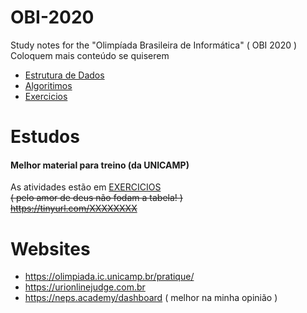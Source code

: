 # OBI-2020
Study notes for the "Olimpíada Brasileira de Informática" ( OBI 2020 )  
Coloquem mais conteúdo se quiserem
- [Estrutura de Dados](/DADOS.md)
- [Algoritimos](/ALGORITIMOS.md)
- [Exercicios](/EXERCICIOS.md)

# Estudos
#### Melhor material para treino (da UNICAMP)   
As atividades estão em [EXERCICIOS](/EXERCICIOS.md)  
~~( pelo amor de deus não fodam a tabela! )~~  
~~https://tinyurl.com/XXXXXXXX~~

# Websites
- https://olimpiada.ic.unicamp.br/pratique/
- https://urionlinejudge.com.br
- https://neps.academy/dashboard ( melhor na minha opinião )
